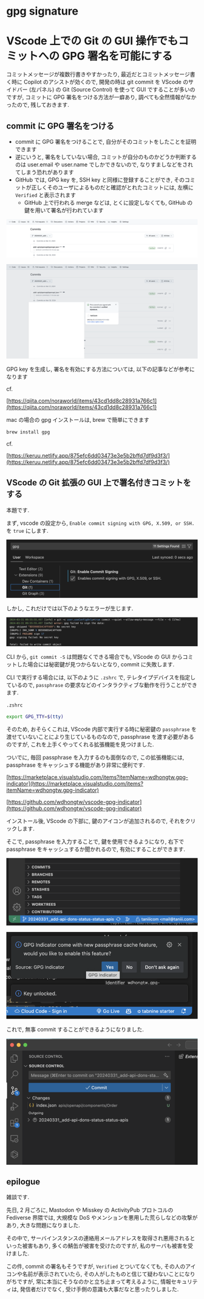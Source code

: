 # gpg signature

# VScode 上での Git の GUI 操作でもコミットへの GPG 署名を可能にする

コミットメッセージが複数行書きやすかったり, 最近だとコミットメッセージ書く時に Copilot のアシストが効くので, 開発の時は git commit を VScode のサイドバー (左パネル) の Git (Source Control) を使って GUI ですることが多いのですが, コミットに GPG 署名をつける方法が一癖あり, 調べても全然情報がなかったので, 残しておきます.  

## commit に GPG 署名をつける

- commit に GPG 署名をつけることで, 自分がそのコミットをしたことを証明できます
- 逆にいうと, 署名をしていない場合, コミットが自分のものかどうか判断するのは user.email や user.name でしかできないので, なりすましなどをされてしまう恐れがあります
- GitHub では, GPG key を, SSH key と同様に登録することができ, そのコミットが正しくそのユーザによるものだと確認がとれたコミットには, 左横に `Verified` と表示されます
    - GitHub 上で行われる merge などは, とくに設定しなくても, GitHub の鍵を用いて署名が行われています

![Screenshot 2024-03-31 at 19.31.45.png](gpg%20signature%2068099ba1d0a64267be6234ee97c5ecf9/Screenshot_2024-03-31_at_19.31.45.png)

![Screenshot 2024-03-31 at 19.33.33.png](gpg%20signature%2068099ba1d0a64267be6234ee97c5ecf9/Screenshot_2024-03-31_at_19.33.33.png)

GPG key を生成し, 署名を有効にする方法については, 以下の記事などが参考になります

cf.

[https://qiita.com/noraworld/items/43cd1dd8c28931a766c1](https://qiita.com/noraworld/items/43cd1dd8c28931a766c1)

mac の場合の gpg インストールは, brew で簡単にできます

```bash
brew install gpg
```

cf.

[https://keruu.netlify.app/875efc6dd03473e3e5b2bffd7df9d3f3/](https://keruu.netlify.app/875efc6dd03473e3e5b2bffd7df9d3f3/)

## VScode の Git 拡張の GUI 上で署名付きコミットをする

本題です.

まず, vscode の設定から, `Enable commit signing with GPG, X.509, or SSH.` を `true` にします.

![Screenshot 2024-03-31 at 19.46.39.png](gpg%20signature%2068099ba1d0a64267be6234ee97c5ecf9/Screenshot_2024-03-31_at_19.46.39.png)

しかし, これだけでは以下のようなエラーが生じます.

![Screenshot 2024-03-31 at 19.49.17.png](gpg%20signature%2068099ba1d0a64267be6234ee97c5ecf9/Screenshot_2024-03-31_at_19.49.17.png)

CLI から, `git commit -S` は問題なくできる場合でも, VScode の GUI からコミットした場合には秘密鍵が見つからないとなり, commit に失敗します.  

CLI で実行する場合には, 以下のように `.zshrc` で, テレタイプデバイスを指定しているので, `passphrase` の要求などのインタラクティブな動作を行うことができます.  

`.zshrc`

```bash
export GPG_TTY=$(tty)
```

そのため, おそらくこれは, VScode 内部で実行する時に秘密鍵の `passphrase` を渡せていないことにより生じているものなので, passphrase を渡す必要があるのですが, これを上手くやってくれる拡張機能を見つけました.  

ついでに, 毎回 passphrase を入力するのも面倒なので, この拡張機能には, passphrase をキャッシュする機能があり非常に便利です.

[https://marketplace.visualstudio.com/items?itemName=wdhongtw.gpg-indicator](https://marketplace.visualstudio.com/items?itemName=wdhongtw.gpg-indicator)

[https://github.com/wdhongtw/vscode-gpg-indicator](https://github.com/wdhongtw/vscode-gpg-indicator)

インストール後, VScode の下部に, 鍵のアイコンが追加されるので, それをクリックします.

そこで, passphrase を入力することで, 鍵を使用できるようになり, 右下で passphrase をキャッシュするか聞かれるので, 有効にすることができます.

![Screenshot 2024-03-31 at 20.21.50.png](gpg%20signature%2068099ba1d0a64267be6234ee97c5ecf9/Screenshot_2024-03-31_at_20.21.50.png)

![Screenshot 2024-03-31 at 20.25.57.png](gpg%20signature%2068099ba1d0a64267be6234ee97c5ecf9/Screenshot_2024-03-31_at_20.25.57.png)

これで, 無事 commit することができるようになりました.

![Screenshot 2024-03-31 at 20.43.03.png](gpg%20signature%2068099ba1d0a64267be6234ee97c5ecf9/Screenshot_2024-03-31_at_20.43.03.png)

## **epilogue**

雑談です.

先日, 2 月ごろに, Mastodon や Misskey の ActivityPub プロトコルの Fediverse 界隈では, 大規模な DoS やメンションを悪用した荒らしなどの攻撃があり, 大きな問題になりました.  

その中で, サーバインスタンスの連絡用メールアドレスを取得され悪用されるといった被害もあり, 多くの鯖缶が被害を受けたのですが, 私のサーバも被害を受けました.  

この件, commit の署名もそうですが, `Verified` とついてなくても, その人のアイコンや名前が表示されていたら, その人がしたものと信じて疑わないことになりがちですが, 常に本当にそうなのかと立ち止まって考えるように, 情報セキュリティは, 発信者だけでなく, 受け手側の意識も大事だなと思ったりしました.